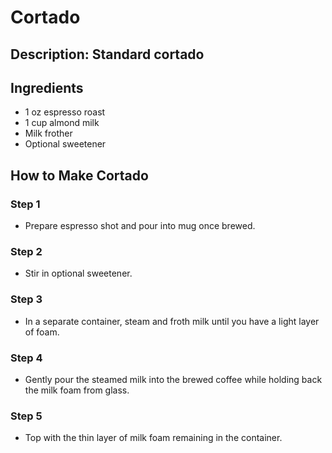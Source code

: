 # Cortado

## Description: Standard cortado

## Ingredients

- 1 oz espresso roast
- 1 cup almond milk
- Milk frother
- Optional sweetener

## How to Make Cortado

### Step 1

- Prepare espresso shot and pour into mug once brewed.

### Step 2

- Stir in optional sweetener.

### Step 3

- In a separate container, steam and froth milk until you have a light layer of foam.

### Step 4

- Gently pour the steamed milk into the brewed coffee while holding back the milk foam from glass.

### Step 5

- Top with the thin layer of milk foam remaining in the container.
